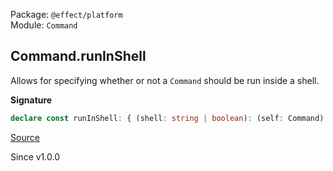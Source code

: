 Package: `@effect/platform`<br />
Module: `Command`<br />

## Command.runInShell

Allows for specifying whether or not a `Command` should be run inside a
shell.

**Signature**

```ts
declare const runInShell: { (shell: string | boolean): (self: Command) => Command; (self: Command, shell: string | boolean): Command; }
```

[Source](https://github.com/Effect-TS/effect/tree/main/packages/platform/src/Command.ts#L208)

Since v1.0.0